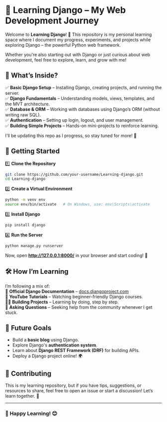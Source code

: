 # 🚀 Learning Django – My Web Development Journey  

Welcome to **Learning Django**! 🎯 This repository is my personal learning space where I document my progress, experiments, and projects while exploring Django – the powerful Python web framework.  

Whether you're also starting out with Django or just curious about web development, feel free to explore, learn, and grow with me!  

## 📌 What’s Inside?  

✅ **Basic Django Setup** – Installing Django, creating projects, and running the server.  
✅ **Django Fundamentals** – Understanding models, views, templates, and the MVT architecture.  
✅ **Database & ORM** – Working with databases using Django’s ORM (without writing raw SQL).  
✅ **Authentication** – Setting up login, logout, and user management.  
✅ **Building Simple Projects** – Hands-on mini-projects to reinforce learning.  

I'll be updating this repo as I progress, so stay tuned for more! 🚀  

## 🚀 Getting Started  

1️⃣ **Clone the Repository**  
```bash
git clone https://github.com/your-username/Learning-django.git
cd Learning-django
```

2️⃣ **Create a Virtual Environment**  
```bash
python -m venv env
source env/bin/activate   # On Windows, use: env\Scripts\activate
```

3️⃣ **Install Django**  
```bash
pip install django
```

4️⃣ **Run the Server**  
```bash
python manage.py runserver
```
Now, open **http://127.0.0.1:8000/** in your browser and start coding! 🚀  


## 🛠 How I’m Learning  

I’m following a mix of:  
📖 **Official Django Documentation** – [docs.djangoproject.com](https://docs.djangoproject.com/)  
🎥 **YouTube Tutorials** – Watching beginner-friendly Django courses.  
👨‍💻 **Building Projects** – Learning by doing, step by step.  
🤝 **Asking Questions** – Seeking help from the community whenever I get stuck.  


## 🌱 Future Goals  

- Build a **basic blog** using Django.  
- Explore Django's **authentication system**.  
- Learn about **Django REST Framework (DRF)** for building APIs.  
- Deploy a Django project online! 🌍  


## 🤝 Contributing  

This is my learning repository, but if you have tips, suggestions, or resources to share, feel free to open an issue or start a discussion! Let’s learn together. 🚀  

---

### 🎯 **Happy Learning!** 😊  
